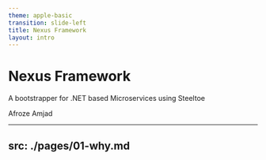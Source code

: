 ```yaml
---
theme: apple-basic
transition: slide-left
title: Nexus Framework
layout: intro
---
```


# Nexus Framework

A bootstrapper for .NET based Microservices using Steeltoe

<div class="abs-bl m-6 gap-2">
  <span class="font-700">
    Afroze Amjad
  </span>
  <a href="https://github.com/afroze9" target="_blank" alt="GitHub"
    class="text-xl slidev-icon-btn opacity-50 !border-none !hover:text-white">
    <carbon-logo-github />
  </a>
</div>

<div class="abs-br m-6 flex gap-2">
  <a href="https://github.com/afroze9/dotnet-projectmanagement" target="_blank" alt="GitHub"
    class="text-xl slidev-icon-btn opacity-50 !border-none !hover:text-white">
    <carbon-logo-github />
  </a>
</div>

---
src: ./pages/01-why.md
---
